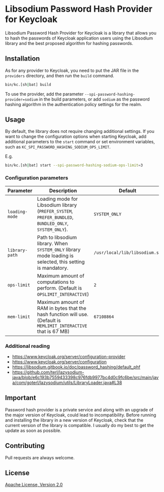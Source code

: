 # Libsodium Password Hash Provider for Keycloak

Libsodium Password Hash Provider for Keycloak is a library that allows you to hash the passwords of Keycloak application
users using the Libsodium library and the best proposed algorithm for hashing passwords.

## Installation

As for any provider to Keycloak, you need to put the JAR file in the `providers` directory, and then run the `build`
command.

```bash
bin/kc.[sh|bat] build
```

To use the provider, add the parameter `--spi-password-hashing-provider=sodium` in the build parameters, or add `sodium`
as the password hashing algorithm in the authentication policy settings for the realm.

## Usage

By default, the library does not require changing additional settings. If you want to change the configuration options
when starting Keycloak, add additional parameters to the `start` command or set environment variables, such
as `KC_SPI_PASSWORD_HASHING_SODIUM_OPS_LIMIT`.

E.g.

```bash
bin/kc.[sh|bat] start --spi-password-hashing-sodium-ops-limit=3
```

### Configuration parameters

| Parameter      | Description                                                                                                       | Default                       |
| -------------- | ----------------------------------------------------------------------------------------------------------------- | ----------------------------- |
| `loading-mode` | Loading mode for Libsodium library (`PREFER_SYSTEM`, `PREFER_BUNDLED`, `BUNDLED_ONLY`, `SYSTEM_ONLY`).            | `SYSTEM_ONLY`                 |
| `library-path` | Path to libsodium library. When `SYSTEM_ONLY` library mode loading is selected, this setting is mandatory.        | `/usr/local/lib/libsodium.so` |
| `ops-limit`    | Maximum amount of computations to perform. (Default is `OPSLIMIT_INTERACTIVE`)                                    | `2`                           |
| `mem-limit`    | Maximum amount of RAM in bytes that the hash function will use. (Default is `MEMLIMIT_INTERACTIVE` that is 67 MB) | `67108864`                    |

### Additional reading

- https://www.keycloak.org/server/configuration-provider
- https://www.keycloak.org/server/configuration
- https://libsodium.gitbook.io/doc/password_hashing/default_phf
- https://github.com/terl/lazysodium-java/blob/e6c193b7559433398c976fdb9977bc4d0c9fc6be/src/main/java/com/goterl/lazysodium/utils/LibraryLoader.java#L38

## Important

Password hash provider is a private service and along with an upgrade of the major version of Keycloak, could lead to
incompatibility. Before running and installing the library in a new version of Keycloak, check that the current version
of the library is compatible. I usually do my best to get the update as soon as possible.

## Contributing

Pull requests are always welcome.

## License

[Apache License, Version 2.0](https://www.apache.org/licenses/LICENSE-2.0)
